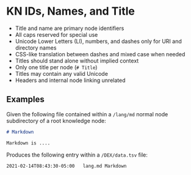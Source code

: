 # KN IDs, Names, and Title

* Title and name are primary node identifiers
* All caps reserved for special use
* Unicode Lower Letters (Ll), numbers, and dashes only for URI and directory names
* CSS-like translation between dashes and mixed case when needed
* Titles should stand alone without implied context 
* Only one title per node (`# Title`)
* Titles may contain any valid Unicode
* Headers and internal node linking unrelated

## Examples

Given the following file contained within a `/lang/md` normal node
subdirectory of a root knowledge node:

```md
# Markdown

Markdown is ....
```

Produces the following entry within a `/DEX/data.tsv` file:

```tsv
2021-02-14T08:43:30-05:00	lang.md	Markdown
```


